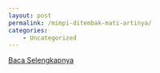 ```yaml
---
layout: post
permalink: /mimpi-ditembak-mati-artinya/
categories:
    - Uncategorized
---
```


[Baca Selengkapnya](/10)